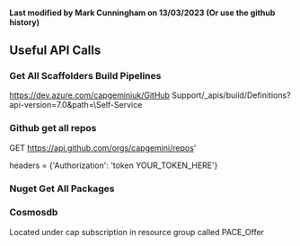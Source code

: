 #### Last modified by Mark Cunningham on 13/03/2023 (Or use the github history)

## Useful API Calls

### Get All Scaffolders Build Pipelines

https://dev.azure.com/capgeminiuk/GitHub Support/_apis/build/Definitions?api-version=7.0&path=\Self-Service

### Github get all repos

GET https://api.github.com/orgs/capgemini/repos'

headers = {'Authorization': 'token YOUR_TOKEN_HERE'}

### Nuget Get All Packages




### Cosmosdb 
Located under cap subscription in resource group called PACE_Offer
